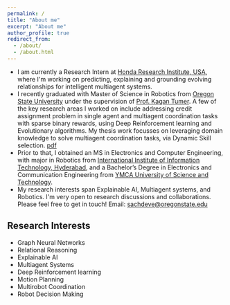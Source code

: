 ```yaml
---
permalink: /
title: "About me"
excerpt: "About me"
author_profile: true
redirect_from: 
  - /about/
  - /about.html
---
```


<!---
<p align="center">
  <img src="https://github.com/EnnaSachdeva/ennasachdeva_roboticist.github.io/blob/master/files/enna_img.png?raw=true" alt="Photo" class="inline"/>
</p>
--->

* I am currently a Research Intern at [Honda Research Institute, USA](https://usa.honda-ri.com/), where I'm working on predicting, explaining and grounding evolving relationships for intelligent multiagent systems.
* I recently graduated with Master of Science in Robotics from [Oregon State University](https://robotics.oregonstate.edu/) under the supervision of [ Prof. Kagan Tumer](http://web.engr.oregonstate.edu/~ktumer/). A few of the key research areas I worked on include addressing credit assignment problem in single agent and multiagent coordination tasks with sparse binary rewards, using Deep Reinforcement learning and Evolutionary algorithms. My thesis work focusses on leveraging domain knowledge to solve multiagent coordination tasks, via Dynamic Skill selection. [pdf](https://ir.library.oregonstate.edu/downloads/gq67jz60h?locale=en)
* Prior to that, I obtained an MS in Electronics and Computer Engineering, with major in Robotics from [International Institute of Information Technology, Hyderabad](https://www.iiit.ac.in/), and a Bachelor’s Degree in Electronics and Communication Engineering from [YMCA University of Science and Technology](https://jcboseust.ac.in/).
* My research interests span Explainable AI, Multiagent systems, and Robotics. I'm very open to research discussions and collaborations. Please feel free to get in touch!
Email: [sachdeve@oregonstate.edu](sachdeve@oregonstate.edu)

## Research Interests
* Graph Neural Networks
* Relational Reasoning
* Explainable AI
* Multiagent Systems
* Deep Reinforcement learning
* Motion Planning
* Multirobot Coordination
* Robot Decision Making


